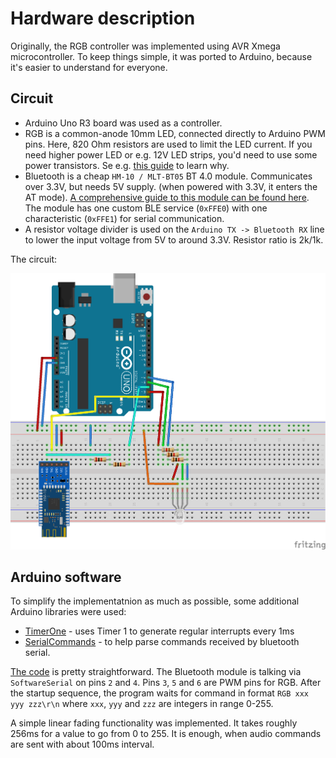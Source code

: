 # Hardware description

Originally, the RGB controller was implemented using AVR Xmega microcontroller. To keep things simple, it was ported to Arduino, because it's easier to understand for everyone.

## Circuit

- Arduino Uno R3 board was used as a controller.
- RGB is a common-anode 10mm LED, connected directly to Arduino PWM pins. Here, 820 Ohm resistors are used to limit the LED current. If you need higher power LED or e.g. 12V LED strips, you'd need to use some power transistors. Se e.g. [this guide](https://learn.adafruit.com/rgb-led-strips/usage) to learn why.
- Bluetooth is a cheap `HM-10 / MLT-BT05` BT 4.0 module. Communicates over 3.3V, but needs 5V supply. (when powered with 3.3V, it enters the AT mode). [A comprehensive guide to this module can be found here](http://www.martyncurrey.com/hm-10-bluetooth-4ble-modules/). The module has one custom BLE service (`0xFFE0`) with one characteristic (`0xFFE1`) for serial communication.
- A resistor voltage divider is used on the `Arduino TX -> Bluetooth RX` line to lower the input voltage from 5V to around 3.3V. Resistor ratio is 2k/1k.

The circuit:

![circuit diagram](./circuit.png)

## Arduino software

To simplify the implementatnion as much as possible, some additional Arduino libraries were used:

- [TimerOne](https://github.com/PaulStoffregen/TimerOne) - uses Timer 1 to generate regular interrupts every 1ms
- [SerialCommands](https://github.com/ppedro74/Arduino-SerialCommands) - to help parse commands received by bluetooth serial.

[The code](./ble_rgb.ino) is pretty straightforward. The Bluetooth module is talking via `SoftwareSerial` on pins `2` and `4`. Pins `3`, `5` and `6` are PWM pins for RGB. After the startup sequence, the program waits for command in format `RGB xxx yyy zzz\r\n` where `xxx`, `yyy` and `zzz` are integers in range 0-255.

A simple linear fading functionality was implemented. It takes roughly 256ms for a value to go from 0 to 255. It is enough, when audio commands are sent with about 100ms interval.
